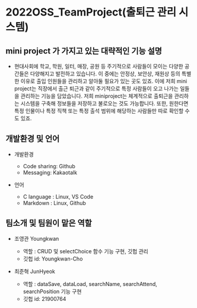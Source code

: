 2022OSS_TeamProject(출퇴근 관리 시스템)
=============

## mini project 가 가지고 있는 대략적인 기능 설명

- 현대사회에 학교, 학원, 일터, 매장, 공원 등 주기적으로 사람들이 모이는 다양한 공간들은 다양해지고 발전하고 있습니다. 이 중에는 안정상, 보안상, 재원상 등의 특별한 이유로 출입 인원들을 관리하고 알아둘 필요가 있는 곳도 있죠. 이에 저희 mini project는 직장에서 출근 퇴근과 같이 주기적으로 특정 사람들이 오고 나가는 일들을 관리하는 기능을 담았습니다. 저희 miniproject는 체계적으로 출퇴근을 관리하는 시스템을 구축해 정보들을 저장하고 불로오는 것도 가능합니다. 또한, 원한다면 특정 인물이나 특정 직책 또는 특정 출석 범위에 해당하는 사람들만 따로 확인할 수도 있죠.
  
## 개발환경 및 언어
* 개발환경


  - Code sharing: Github
  - Messaging: Kakaotalk
* 언어
  - C language : Linux, VS Code
  - Markdown : Linux, Github

## 팀소개 및 팀원이 맡은 역할
- 조영관 Youngkwan


  * 역할 : CRUD 및 selectChoice 함수 기능 구현, 깃헙 관리
  * 깃헙 id: Youngkwan-Cho
- 최준혁 JunHyeok
  * 역할 : dataSave, dataLoad, searchName, searchAttend, searchPosition 기능 구현
  * 깃헙 id: 21900764

